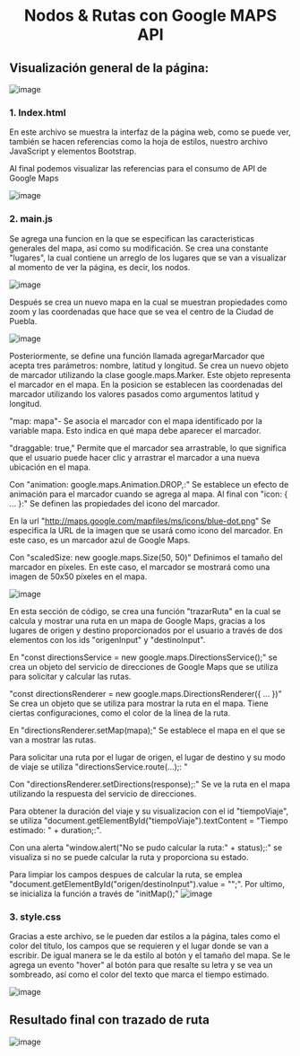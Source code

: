 # <h1 align="center">  Nodos & Rutas con Google MAPS API  </h1>
## Visualización general de la página:
![image](https://github.com/Davix00/rutas_nodos/assets/59744172/bb6f7181-49d4-4d5c-96a4-5a46ad7e5a00)

### 1. Index.html
En este archivo se muestra la interfaz de la página web, como se puede ver, también   se hacen referencias como la hoja de estilos, nuestro archivo JavaScript y elementos Bootstrap.

Al final podemos visualizar las referencias para el consumo de API de Google Maps

![image](https://github.com/Davix00/rutas_nodos/assets/59744172/cc6cdebb-4696-4742-8f2d-fc93e569ca93)

### 2. main.js
Se agrega una funcion en la que se especifican las caracteristicas generales del mapa, así como su modificación.
Se crea una constante "lugares", la cual contiene un arreglo de los lugares que se van a visualizar al momento de ver la página, es decir, los nodos.

![image](https://github.com/Davix00/rutas_nodos/assets/59744172/6785a4a0-7b08-4da1-85e5-a15549e31826)

Después se crea un nuevo mapa en la cual se muestran propiedades como zoom y las coordenadas que hace que se vea el centro de la Ciudad de Puebla.

![image](https://github.com/Davix00/rutas_nodos/assets/59744172/ca02f729-8b43-4893-b18e-4b9f22d88136)

Posteriormente, se define una función llamada agregarMarcador que acepta tres parámetros: nombre, latitud y longitud. Se crea un nuevo objeto de marcador utilizando la clase google.maps.Marker. Este objeto representa el marcador en el mapa.
En la posicion se establecen las coordenadas del marcador utilizando los valores pasados como argumentos latitud y longitud.

"map: mapa"- Se asocia el marcador con el mapa identificado por la variable mapa. Esto indica en qué mapa debe aparecer el marcador.

"draggable: true," Permite que el marcador sea arrastrable, lo que significa que el usuario puede hacer clic y arrastrar el marcador a una nueva ubicación en el mapa.

Con "animation: google.maps.Animation.DROP,:" Se establece un efecto de animación para el marcador cuando se agrega al mapa.
Al final con "icon: { ... }:" Se definen las propiedades del icono del marcador.

En la url "http://maps.google.com/mapfiles/ms/icons/blue-dot.png" Se especifica la URL de la imagen que se usará como icono del marcador. En este caso, es un marcador azul de Google Maps.

Con "scaledSize: new google.maps.Size(50, 50)" Definimos el tamaño del marcador en píxeles. En este caso, el marcador se mostrará como una imagen de 50x50 píxeles en el mapa.

![image](https://github.com/Davix00/rutas_nodos/assets/59744172/ef3f0416-6896-4ee3-bb20-0f0bf6373771)

En esta sección de código, se crea una función "trazarRuta" en la cual se calcula y mostrar una ruta en un mapa de Google Maps, gracias a los lugares de origen y destino proporcionados por el usuario a través de dos elementos con los ids "origenInput" y "destinoInput".

En "const directionsService = new google.maps.DirectionsService();" se crea un objeto del servicio de direcciones de Google Maps que se utiliza para solicitar y calcular las rutas.

"const directionsRenderer = new google.maps.DirectionsRenderer({ ... })" Se crea un objeto que se utiliza para mostrar la ruta en el mapa. Tiene ciertas configuraciones, como el color de la línea de la ruta.

En "directionsRenderer.setMap(mapa);" Se establece el mapa en el que se van a mostrar las rutas.

Para solicitar una ruta por el lugar de origen, el lugar de destino y su modo de viaje se utiliza "directionsService.route(...);: "

Con "directionsRenderer.setDirections(response);:" Se ve la ruta en el mapa utilizando la respuesta del servicio de direcciones.

Para obtener la duración del viaje y su visualizacion con el id "tiempoViaje", se utiliza "document.getElementById("tiempoViaje").textContent = "Tiempo estimado: " + duration;:".

Con una alerta "window.alert("No se pudo calcular la ruta:" + status);:" se visualiza si no se puede calcular la ruta y proporciona su estado.

Para limpiar los campos despues de calcular la ruta, se emplea "document.getElementById("origen/destinoInput").value = "";".
Por ultimo, se inicializa la función a través de "initMap();"
![image](https://github.com/Davix00/rutas_nodos/assets/59744172/33c0abf8-6718-4b27-8599-741711d421ef)

### 3. style.css
Gracias a este archivo, se le pueden dar estilos a la página, tales como el color del título, los campos que se requieren y el lugar donde se van a escribir.
De igual manera se le da estilo al botón y el tamaño del mapa.
Se le agrega un evento "hover" al botón para que resalte su letra y se vea un sombreado, así como el color del texto que marca el tiempo estimado.

![image](https://github.com/Davix00/rutas_nodos/assets/59744172/fe1b05e7-9886-4c6b-b01d-f19cbd85fbd4)


## Resultado final con trazado de ruta
![image](https://github.com/Davix00/rutas_nodos/assets/59744172/447dd17d-8c75-4557-b629-3342da7ff4c2)
